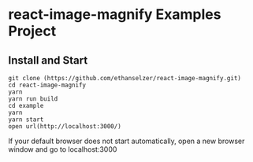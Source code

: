 # react-image-magnify Examples Project

## Install and Start
```ssh
git clone (https://github.com/ethanselzer/react-image-magnify.git)
cd react-image-magnify
yarn
yarn run build
cd example
yarn
yarn start
open url(http://localhost:3000/)
```

If your default browser does not start automatically, open a new browser window and go to localhost:3000
